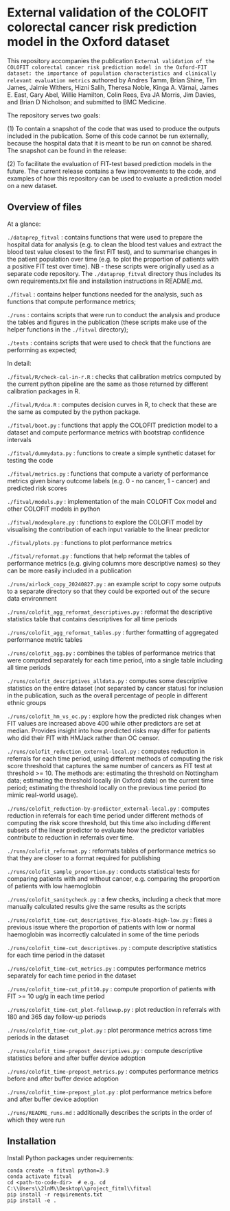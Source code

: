 # External validation of the COLOFIT colorectal cancer risk prediction model in the Oxford dataset

This repository accompanies the publication `External validation of the COLOFIT colorectal cancer risk prediction model in the Oxford-FIT dataset: the importance of population characteristics and clinically relevant evaluation metrics` authored by Andres Tamm, Brian Shine, Tim James, Jaimie Withers, Hizni Salih, Theresa Noble, Kinga A. Várnai, James E. East, Gary Abel, Willie Hamilton, Colin Rees, Eva JA Morris, Jim
Davies, and Brian D Nicholson; and submitted to BMC Medicine.

The repository serves two goals: 

(1) To contain a snapshot of the code that was used to produce the outputs included in the publication. Some of this code cannot be run externally, because the hospital data that it is meant to be run on cannot be shared. The snapshot can be found in the release: 

(2) To facilitate the evaluation of FIT-test based prediction models in the future. The current release contains a few improvements to the code, and examples of how this repository can be used to evaluate a prediction model on a new dataset.



## Overview of files 


At a glance: 

`./dataprep_fitval` : contains functions that were used to prepare the hospital data for analysis (e.g. to clean the blood test values and extract the blood test value closest to the first FIT test), and to summarise changes in the patient population over time (e.g. to plot the proportion of patients with a positive FIT test over time). NB - these scripts were originally used as a separate code repository. The `./dataprep_fitval` directory thus includes its own requirements.txt file and installation instructions in README.md.

`./fitval` : contains helper functions needed for the analysis, such as functions that compute performance metrics;

`./runs` : contains scripts that were run to conduct the analysis and produce the tables and figures in the publication (these scripts make use of the helper functions in the `./fitval` directory);

`./tests` : contains scripts that were used to check that the functions are performing as expected;


In detail:

`./fitval/R/check-cal-in-r.R` : checks that calibration metrics computed by the current python pipeline are the same as those returned by different calibration packages in R.

`./fitval/R/dca.R` : computes decision curves in R, to check that these are the same as computed by the python package.

`./fitval/boot.py` : functions that apply the COLOFIT prediction model to a dataset and compute performance metrics with bootstrap confidence intervals

`./fitval/dummydata.py` : functions to create a simple synthetic dataset for testing the code

`./fitval/metrics.py` : functions that compute a variety of performance metrics given binary outcome labels (e.g. 0 - no cancer, 1 - cancer) and predicted risk scores

`./fitval/models.py` : implementation of the main COLOFIT Cox model and other COLOFIT models in python

`./fitval/modexplore.py` : functions to explore the COLOFIT model by visualising the contribution of each input variable to the linear predictor 

`./fitval/plots.py` : functions to plot performance metrics 

`./fitval/reformat.py` : functions that help reformat the tables of performance metrics (e.g. giving columns more descriptive names) so they can be more easily included in a publication

`./runs/airlock_copy_20240827.py` : an example script to copy some outputs to a separate directory so that they could be exported out of the secure data environment

`./runs/colofit_agg_reformat_descriptives.py` : reformat the descriptive statistics table that contains descriptives for all time periods

`./runs/colofit_agg_reformat_tables.py` : further formatting of aggregated performance metric tables

`./runs/colofit_agg.py` : combines the tables of performance metrics that were computed separately for each time period, into a single table including all time periods

`./runs/colofit_descriptives_alldata.py` : computes some descriptive statistics on the entire dataset (not separated by cancer status) for inclusion in the publication, such as the overall percentage of people in different ethnic groups

`./runs/colofit_hm_vs_oc.py` : explore how the predicted risk changes when FIT values are increased above 400 while other predictors are set at median. Provides insight into how predicted risks may differ for patients who did their FIT with HMJack rather than OC censor.

`./runs/colofit_reduction_external-local.py` : computes reduction in referrals for each time period, using different methods of computing the risk score threshold that captures the same number of cancers as FIT test at threshold >= 10. The methods are: estimating the threshold on Nottingham data; estimating the threshold locally (in Oxford data) on the current time period; estimating the threshold locally on the previous time period (to mimic real-world usage).

`./runs/colofit_reduction-by-predictor_external-local.py` : computes reduction in referrals for each time period under different methods of computing the risk score threshold, but this time also including different subsets of the linear predictor to evaluate how the predictor variables contribute to reduction in referrals over time.

`./runs/colofit_reformat.py` : reformats tables of performance metrics so that they are closer to a format required for publishing

`./runs/colofit_sample_proportion.py` : conducts statistical tests for comparing patients with and without cancer, e.g. comparing the proportion of patients with low haemoglobin

`./runs/colofit_sanitycheck.py` : a few checks, including a check that more manually calculated results give the same results as the scripts

`./runs/colofit_time-cut_descriptives_fix-bloods-high-low.py` : fixes a previous issue where the proportion of patients with low or normal haemoglobin was incorrectly calculated in some of the time periods

`./runs/colofit_time-cut_descriptives.py` : compute descriptive statistics for each time period in the dataset

`./runs/colofit_time-cut_metrics.py` : computes performance metrics separately for each time period in the dataset

`./runs/colofit_time-cut_pfit10.py` : compute proportion of patients with FIT >= 10 ug/g in each time period

`./runs/colofit_time-cut_plot-followup.py` : plot reduction in referrals with 180 and 365 day follow-up periods

`./runs/colofit_time-cut_plot.py` : plot perormance metrics across time periods in the dataset

`./runs/colofit_time-prepost_descriptives.py` : compute descriptive statistics before and after buffer device adoption

`./runs/colofit_time-prepost_metrics.py` : computes performance metrics before and after buffer device adoption

`./runs/colofit_time-prepost_plot.py` : plot performance metrics before and after buffer device adoption

`./runs/README_runs.md` : additionally describes the scripts in the order of which they were run


## Installation

Install Python packages under requirements:

```
conda create -n fitval python=3.9
conda activate fitval
cd <path-to-code-dir>  # e.g. cd C:\\Users\\2lnM\\Desktop\\project_fitml\\fitval
pip install -r requirements.txt
pip install -e .
```
